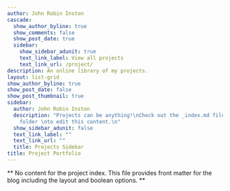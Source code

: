 ```yaml
---
author: John Robin Inston
cascade:
  show_author_byline: true
  show_comments: false
  show_post_date: true
  sidebar:
    show_sidebar_adunit: true
    text_link_label: View all projects
    text_link_url: /project/
description: An online library of my projects.  
layout: list-grid
show_author_byline: true
show_post_date: false
show_post_thumbnail: true
sidebar:
  author: John Robin Inston
  description: "Projects can be anything!\nCheck out the _index.md file in the /project
    folder \nto edit this content.\n"
  show_sidebar_adunit: false
  text_link_label: ""
  text_link_url: ""
  title: Projects Sidebar
title: Project Portfolio
---
```


** No content for the project index. This file provides front matter for the blog including the layout and boolean options. **
